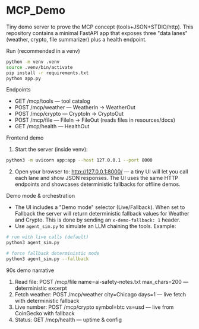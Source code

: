 # MCP_Demo

Tiny demo server to prove the MCP concept (tools+JSON+STDIO/http). This repository contains a minimal FastAPI app that exposes three "data lanes" (weather, crypto, file summarizer) plus a health endpoint.

Run (recommended in a venv)

```bash
python -m venv .venv
source .venv/bin/activate
pip install -r requirements.txt
python app.py
```

Endpoints
- GET /mcp/tools — tool catalog
- POST /mcp/weather — WeatherIn -> WeatherOut
- POST /mcp/crypto — CryptoIn -> CryptoOut
- POST /mcp/file — FileIn -> FileOut (reads files in resources/docs)
- GET /mcp/health — HealthOut

Frontend demo
1) Start the server (inside venv):

```bash
python3 -m uvicorn app:app --host 127.0.0.1 --port 8000
```

2) Open your browser to: http://127.0.0.1:8000/ — a tiny UI will let you call each lane and show JSON responses. The UI uses the same HTTP endpoints and showcases deterministic fallbacks for offline demos.

Demo mode & orchestration
- The UI includes a "Demo mode" selector (Live/Fallback). When set to Fallback the server will return deterministic fallback values for Weather and Crypto. This is done by sending an `x-demo-fallback: 1` header.
- Use `agent_sim.py` to simulate an LLM chaining the tools. Example:

```bash
# run with live calls (default)
python3 agent_sim.py

# force fallback deterministic mode
python3 agent_sim.py --fallback
```

90s demo narrative
1) Read file: POST /mcp/file name=ai-safety-notes.txt max_chars=200 — deterministic excerpt
2) Fetch weather: POST /mcp/weather city=Chicago days=1 — live fetch with deterministic fallback
3) Live number: POST /mcp/crypto symbol=btc vs=usd — live from CoinGecko with fallback
4) Status: GET /mcp/health — uptime & config


